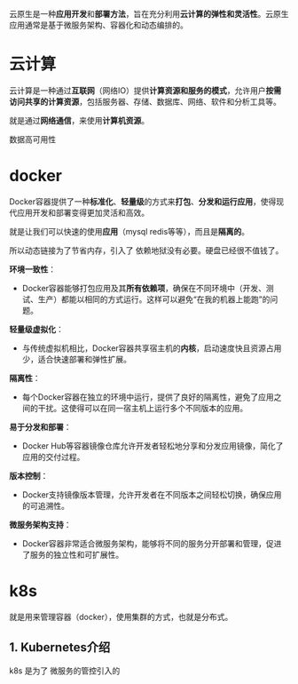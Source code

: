 

云原生是一种**应用开发**和**部署方法**，旨在充分利用**云计算的弹性和灵活性**。云原生应用通常是基于微服务架构、容器化和动态编排的。

# 云计算



云计算是一种通过**互联网**（网络IO）提供**计算资源和服务的模式**，允许用户**按需访问共享的计算资源**，包括服务器、存储、数据库、网络、软件和分析工具等。

就是通过**网络通信**，来使用**计算机资源**。

数据高可用性





# docker



Docker容器提供了一种**标准化**、**轻量级**的方式来**打包**、**分发和运行应用**，使得现代应用开发和部署变得更加灵活和高效。

就是让我们可以快速的使用**应用**（mysql redis等等），而且是**隔离的**。

所以动态链接为了节省内存，引入了 依赖地狱没有必要。硬盘已经很不值钱了。



**环境一致性**：

- Docker容器能够打包应用及其**所有依赖项**，确保在不同环境中（开发、测试、生产）都能以相同的方式运行。这样可以避免“在我的机器上能跑”的问题。

**轻量级虚拟化**：

- 与传统虚拟机相比，Docker容器共享宿主机的**内核**，启动速度快且资源占用少，适合快速部署和弹性扩展。

**隔离性**：

- 每个Docker容器在独立的环境中运行，提供了良好的隔离性，避免了应用之间的干扰。这使得可以在同一宿主机上运行多个不同版本的应用。

**易于分发和部署**：

- Docker Hub等容器镜像仓库允许开发者轻松地分享和分发应用镜像，简化了应用的交付过程。

**版本控制**：

- Docker支持镜像版本管理，允许开发者在不同版本之间轻松切换，确保应用的可追溯性。

**微服务架构支持**：

- Docker容器非常适合微服务架构，能够将不同的服务分开部署和管理，促进了服务的独立性和可扩展性。





# k8s

就是用来管理容器（docker），使用集群的方式，也就是分布式。



## 1. Kubernetes介绍

k8s 是为了 微服务的管控引入的

